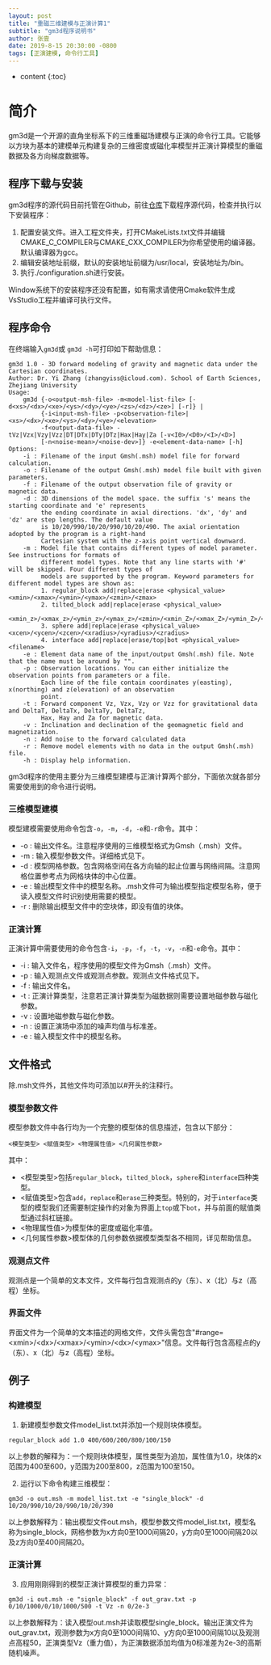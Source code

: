 ```yaml
---
layout: post
title: "重磁三维建模与正演计算1"
subtitle: "gm3d程序说明书"
author: 张壹
date: 2019-8-15 20:30:00 -0800
tags: [正演建模, 命令行工具]
---
```


* content
{:toc}


# 简介

gm3d是一个开源的直角坐标系下的三维重磁场建模与正演的命令行工具。它能够以方块为基本的建模单元构建复杂的三维密度或磁化率模型并正演计算模型的重磁数据及各方向梯度数据等。

## 程序下载与安装

gm3d程序的源代码目前托管在Github，前往[仓库](https://github.com/yizhang-zju/gm3d)下载程序源代码，检查并执行以下安装程序：

1. 配置安装文件。进入工程文件夹，打开CMakeLists.txt文件并编辑CMAKE_C_COMPILER与CMAKE_CXX_COMPILER为你希望使用的编译器。默认编译器为gcc。
2. 编辑安装地址前缀，默认的安装地址前缀为/usr/local，安装地址为/bin。
3. 执行./configuration.sh进行安装。

Window系统下的安装程序还没有配置，如有需求请使用Cmake软件生成VsStudio工程并编译可执行文件。

## 程序命令

在终端输入`gm3d`或	`gm3d -h`可打印如下帮助信息：

```shell
gm3d 1.0 - 3D forward modeling of gravity and magnetic data under the Cartesian coordinates.
Author: Dr. Yi Zhang (zhangyiss@icloud.com). School of Earth Sciences, Zhejiang University
Usage:
    gm3d {-o<output-msh-file> -m<model-list-file> [-d<xs>/<dx>/<xe>/<ys>/<dy>/<ye>/<zs>/<dz>/<ze>] [-r]} |
         {-i<input-msh-file> -p<observation-file>|<xs>/<dx>/<xe>/<ys>/<dy>/<ye>/<elevation>
         -f<output-data-file> -tVz|Vzx|Vzy|Vzz|DT|DTx|DTy|DTz|Hax|Hay|Za [-v<I0>/<D0>/<I>/<D>]
         [-n<noise-mean>/<noise-dev>]} -e<element-data-name> [-h]
Options:
    -i : Filename of the input Gmsh(.msh) model file for forward calculation.
    -o : Filename of the output Gmsh(.msh) model file built with given parameters.
    -f : Filename of the output observation file of gravity or magnetic data.
    -d : 3D dimensions of the model space. the suffix 's' means the starting coordinate and 'e' represents
         the ending coordinate in axial directions. 'dx', 'dy' and 'dz' are step lengths. The default value
         is 10/20/990/10/20/990/10/20/490. The axial orientation adopted by the program is a right-hand
         Cartesian system with the z-axis point vertical downward.
    -m : Model file that contains different types of model parameter. See instructions for formats of
         different model types. Note that any line starts with '#' will be skipped. Four different types of
         models are supported by the program. Keyword parameters for different model types are shown as:
         1. regular_block add|replace|erase <physical_value> <xmin>/<xmax>/<ymin>/<ymax>/<zmin>/<zmax>
         2. tilted_block add|replace|erase <physical_value>
             <xmin_z>/<xmax_z>/<ymin_z>/<ymax_z>/<zmin>/<xmin_Z>/<xmax_Z>/<ymin_Z>/<ymax_Z>/<zmax>
         3. sphere add|replace|erase <physical_value> <xcen>/<ycen>/<zcen>/<xradius>/<yradius>/<zradius>
         4. interface add|replace|erase/top|bot <physical_value> <filename>
    -e : Element data name of the input/output Gmsh(.msh) file. Note that the name must be around by "".
    -p : Observation locations. You can either initialize the observation points from parameters or a file.
         Each line of the file contain coordinates y(easting), x(northing) and z(elevation) of an observation
         point.
    -t : Forward component Vz, Vzx, Vzy or Vzz for gravitational data and DeltaT, DeltaTx, DeltaTy, DeltaTz,
         Hax, Hay and Za for magnetic data.
    -v : Inclination and declination of the geomagnetic field and magnetization.
    -n : Add noise to the forward calculated data
    -r : Remove model elements with no data in the output Gmsh(.msh) file.
    -h : Display help information.
```

gm3d程序的使用主要分为三维模型建模与正演计算两个部分，下面依次就各部分需要使用到的命令进行说明。

### 三维模型建模

模型建模需要使用命令包含`-o`，`-m`，`-d`，`-e`和`-r`命令。其中：
* -o : 输出文件名。注意程序使用的三维模型格式为Gmsh（.msh）文件。
* -m : 输入模型参数文件。详细格式见下。
* -d : 模型网格参数。包含网格空间在各方向轴的起止位置与网络间隔。注意网格位置参考点为网格块体的中心位置。
* -e : 输出模型文件中的模型名称。.msh文件可为输出模型指定模型名称，便于读入模型文件时识别使用需要的模型。
* -r : 删除输出模型文件中的空块体，即没有值的块体。

### 正演计算

正演计算中需要使用的命令包含`-i`，`-p`，`-f`，`-t`，`-v`，`-n`和`-e`命令。其中：

* -i : 输入文件名，程序使用的模型文件为Gmsh（.msh）文件。
* -p : 输入观测点文件或观测点参数。观测点文件格式见下。
* -f : 输出文件名。
* -t : 正演计算类型，注意若正演计算类型为磁数据则需要设置地磁参数与磁化参数。
* -v : 设置地磁参数与磁化参数。
* -n : 设置正演场中添加的噪声均值与标准差。
* -e : 输入模型文件中的模型名称。

## 文件格式

除.msh文件外，其他文件均可添加以#开头的注释行。

### 模型参数文件

模型参数文件中各行均为一个完整的模型体的信息描述，包含以下部分：
```
<模型类型> <赋值类型> <物理属性值> <几何属性参数>
```
其中：

* <模型类型>包括`regular_block`，`tilted_block`，`sphere`和`interface`四种类型。
* <赋值类型>包含`add`，`replace`和`erase`三种类型。特别的，对于`interface`类型的模型我们还需要制定操作的对象为界面上`top`或下`bot`，并与前面的赋值类型通过斜杠链接。
* <物理属性值>为模型体的密度或磁化率值。
* <几何属性参数>模型体的几何参数依据模型类型各不相同，详见帮助信息。

### 观测点文件

观测点是一个简单的文本文件，文件每行包含观测点的y（东）、x（北）与z（高程）坐标。

### 界面文件

界面文件为一个简单的文本描述的网格文件，文件头需包含"#range=\<xmin\>/\<dx\>/\<xmax\>/\<ymin\>/\<dx\>/\<ymax\>"信息。文件每行包含高程点的y（东）、x（北）与z（高程）坐标。

## 例子

### 构建模型

1. 新建模型参数文件model_list.txt并添加一个规则块体模型。

```
regular_block add 1.0 400/600/200/800/100/150
```

以上参数的解释为：一个规则块体模型，属性类型为追加，属性值为1.0，块体的x范围为400至600，y范围为200至800，z范围为100至150。

2. 运行以下命令构建三维模型：

```
gm3d -o out.msh -m model_list.txt -e "single_block" -d 10/20/990/10/20/990/10/20/390
```

以上参数解释为：输出模型文件out.msh，模型参数文件model_list.txt，模型名称为single_block，网格参数为x方向0至1000间隔20，y方向0至1000间隔20以及z方向0至400间隔20。

### 正演计算

3. 应用刚刚得到的模型正演计算模型的重力异常：

```
gm3d -i out.msh -e "signle_block" -f out_grav.txt -p 0/10/1000/0/10/1000/500 -t Vz -n 0/2e-3
```

以上参数解释为：读入模型out.msh并读取模型single_block。输出正演文件为out_grav.txt，观测参数为x方向0至1000间隔10、y方向0至1000间隔10以及观测点高程50，正演类型Vz（重力值），为正演数据添加均值为0标准差为2e-3的高斯随机噪声。
